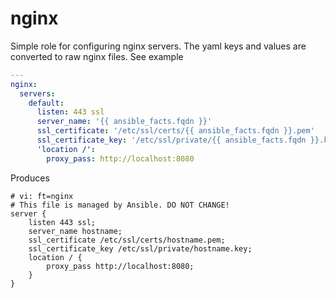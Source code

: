 # nginx

Simple role for configuring nginx servers.
The yaml keys and values are converted to raw nginx files.
See example

```yml
---
nginx:
  servers:
    default:
      listen: 443 ssl
      server_name: '{{ ansible_facts.fqdn }}'
      ssl_certificate: '/etc/ssl/certs/{{ ansible_facts.fqdn }}.pem'
      ssl_certificate_key: '/etc/ssl/private/{{ ansible_facts.fqdn }}.key'
      'location /':
        proxy_pass: http://localhost:8080
```

Produces

```nginx
# vi: ft=nginx
# This file is managed by Ansible. DO NOT CHANGE!
server {
    listen 443 ssl;
    server_name hostname;
    ssl_certificate /etc/ssl/certs/hostname.pem;
    ssl_certificate_key /etc/ssl/private/hostname.key;
    location / {
        proxy_pass http://localhost:8080;
    }
}
```
